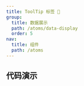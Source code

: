 ```yaml
---
title: ToolTip 标签 🐤
group:
  title: 数据展示
  path: /atoms/data-display
  order: 5
nav:
  title: 组件
  path: /atoms
---
```


## 代码演示

<div class='waterfall'>
    <code src="./demos/basic.jsx"></code>
</div>

